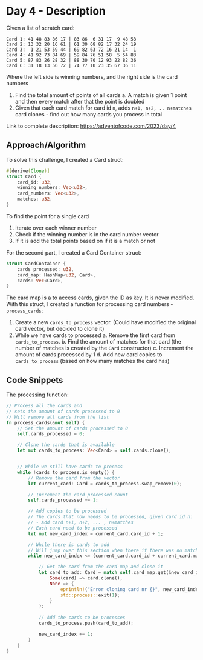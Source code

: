 # Day 4 - Description

Given a list of scratch card:
```text
Card 1: 41 48 83 86 17 | 83 86  6 31 17  9 48 53
Card 2: 13 32 20 16 61 | 61 30 68 82 17 32 24 19
Card 3:  1 21 53 59 44 | 69 82 63 72 16 21 14  1
Card 4: 41 92 73 84 69 | 59 84 76 51 58  5 54 83
Card 5: 87 83 26 28 32 | 88 30 70 12 93 22 82 36
Card 6: 31 18 13 56 72 | 74 77 10 23 35 67 36 11
```

Where the left side is winning numbers, and the right side is the card numbers

1. Find the total amount of points of all cards
    a. A match is given 1 point and then every match after that the point is doubled
2. Given that each card match for card id `n`, adds `n+1, n+2, .. n+matches` card clones - find out how many cards you process in total

Link to complete description: https://adventofcode.com/2023/day/4

## Approach/Algorithm

To solve this challenge, I created a Card struct:

```rust 
#[derive(Clone)]
struct Card {
    card_id: u32,
    winning_numbers: Vec<u32>,
    card_numbers: Vec<u32>,
    matches: u32,
}
```

To find the point for a single card
1. Iterate over each winner number
2. Check if the winning number is in the card number vector
3. If it is add the total points based on if it is a match or not


For the second part, I created a Card Container struct:

```rust 
struct CardContainer {
    cards_processed: u32,
    card_map: HashMap<u32, Card>,
    cards: Vec<Card>,
}
```

The card map is a to access cards, given the ID as key. It is never modified.
With this struct, I created a function for processing card numbers - `process_cards`:

1. Create a new `cards_to_process` vector. (Could have modified the original card vector, but decided to clone it)
2. While we have cards to processed
    a. Remove the first card from `cards_to_process`.
    b. Find the amount of matches for that card (the number of matches is created by the `Card` constructor)
    c. Increment the amount of cards processed by 1
    d. Add new card copies to `cards_to_process` (based on how many matches the card has)


## Code Snippets

The processing function: 

```rust 
// Process all the cards and
// sets the amount of cards processed to 0
// Will remove all cards from the list
fn process_cards(&mut self) {
    // Set the amount of cards processed to 0  
    self.cards_processed = 0;

    // Clone the cards that is available 
    let mut cards_to_process: Vec<Card> = self.cards.clone();


    // While we still have cards to process
    while !cards_to_process.is_empty() {
        // Remove the card from the vector 
        let current_card: Card = cards_to_process.swap_remove(0);

        // Increment the card processed count
        self.cards_processed += 1;

        // Add copies to be processed
        // The cards that now needs to be processed, given card id n:
        // - Add card n+1, n+2, ... , n+matches
        // Each card need to be processed 
        let mut new_card_index = current_card.card_id + 1;

        // While there is cards to add
        // Will jump over this section when there if there was no matches 
        while new_card_index <= (current_card.card_id + current_card.matches) {

            // Get the card from the card-map and clone it 
            let card_to_add: Card = match self.card_map.get(&new_card_index) {
                Some(card) => card.clone(),
                None => {
                    eprintln!("Error cloning card nr {}", new_card_index);
                    std::process::exit(1);
                }
            };
            
            // Add the cards to be processes
            cards_to_process.push(card_to_add);

            new_card_index += 1;
        }
    }
}
```


